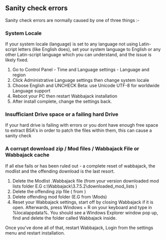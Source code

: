 ## Sanity check errors

Sanity check errors are normally caused by one of three things :-

### System Locale

If your system locale (language) is set to any language not using Latin-script letters (like English does), set your system language to English or any other Latin-script language which you can understand, and the issue is likely fixed.

1. Go to Control Panel - Time and Language settings - Language and region
2. Click Administrative Language settings then change system locale
3. Choose English and UNCHECK Beta: use Unicode UTF-8 for worldwide Language support
4. Reboot your PC then restart Wabbajack installation
5. After install complete, change the settings back.

### Insufficiant Drive space or a failing hard Drive

If your hard drive is failing with errors or you dont have enough free space to extract BSA's in order to patch the files within them, this can cause a sanity check

### A corrupt download zip / Mod files / Wabbajack File or Wabbajack cache

If all else fails or has been ruled out - a complete reset of wabbajack, the modlist and the offending download is the last resort.

1. Delete the Modlist .Wabbajack file (from your version downloaded mod lists folder E.G c:\Wabbajack\3.7.5.2\downloaded_mod_lists ) 
2. Delete the offending zip file ( from <resource download location> ) 
3. Delete offending mod folder (E.G from <Modlist install folder>\Mods) 
4. Reset your Wabbajack settings, start off by closing Wabbajack if it is open. Afterwards, press Windows + R on your keyboard and type in %localappdata%. You should see a Windows Explorer window pop up, find and delete the folder called Wabbajack inside.

Once you've done all of that, restart Wabbajack, Login from the settings menu and restart installation.
